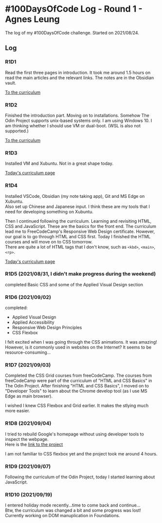 # #100DaysOfCode Log - Round 1 - Agnes Leung

The log of my #100DaysOfCode challenge. Started on 2021/08/24.

## Log

### R1D1

Read the first three pages in introduction. It took me around 1.5 hours on read the main articles and the relevant links. The notes are in the Obsidian vault.  

[To the curriculum](https://www.theodinproject.com/paths/foundations/courses/foundations#introduction)

### R1D2

Finished the introduction part. Moving on to installations. Somehow The Odin Project supports unix-based systems only. I am using Windows 10. I am thinking whether I should use VM or dual-boot. (WSL is also not supported.)

 [To the curriculum](https://www.theodinproject.com/paths/foundations/courses/foundations#installations)

### R1D3

Installed VM and Xubuntu. Not in a great shape today.

[Today's curriculum page](https://www.theodinproject.com/paths/foundations/courses/foundations/lessons/prerequisites)

### R1D4

Installed VSCode, Obsidian (my note taking app), Git and MS Edge on Xubuntu.  
Also set up Chinese and Japanese input. I think these are my tools that I need for developing something on Xubuntu.

Then I continued following the curriculum. Learning and revisiting HTML, CSS and JavaScript. These are the basics for the front end. The curriculum lead me to FreeCodeCamp's Responsive Web Design certificate. However, our goal is to go through HTML and CSS first. Today I finished the HTML courses and will move on to CSS tomorrow.  
There are quite a lot of HTML tags that I don't know, such as `<kbd>`, `<main>`, `<rp>`.

[Today's curriculum page](https://www.theodinproject.com/paths/foundations/courses/foundations/lessons/html-and-css-basics)

### R1D5 (2021/08/31, I didn't make progress during the weekend)

completed Basic CSS and some of the Applied Visual Design section

### R1D6 (2021/09/02)

completed:

- Applied Visual Design
- Applied Accessibility
- Responsive Web Design Principles
- CSS Flexbox

I felt excited when I was going through the CSS animations. It was amazing! However, is it commonly used in websites on the Internet? It seems to be resource-consuming...

### R1D7 (2021/09/03)

Completed the CSS Grid courses from freeCodeCamp. The courses from freeCodeCamp were part of the curriculum of "HTML and CSS Basics" in The Odin Project. After finishing "HTML and CSS Basics", I moved on to "Developer Tools" to learn about the Chrome develop tool (as I use MS Edge as main browser).

I wished I knew CSS Flexbox and Grid earlier. It makes the stlying much more easier.

### R1D8 (2021/09/04)

I tried to rebuild Google's homepage without using developer tools to inspect the webpage.  
Here is the [link to the project](https://github.com/hrmck/google-homepage)

I am not familiar to CSS flexbox yet and the project took me around 4 hours.

### R1D9 (2021/09/07)

Following the curriculum of the Odin Project, today I started learning about JavaScript.


### R1D10 (2021/09/19)

I entered holiday mode recently...time to come back and continue...  
Btw, the curriculum was changed a bit and some progress was lost!  
Currently working on DOM manuplication in Foundations.
